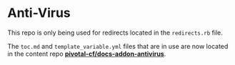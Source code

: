 # Anti-Virus

This repo is only being used for redirects located in the `redirects.rb` file.

The `toc.md` and `template_variable.yml` files that are in use are now located in the content repo [**pivotal-cf/docs-addon-antivirus**](https://github.com/pivotal-cf/docs-addon-antivirus).
